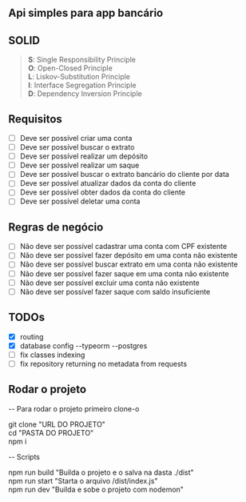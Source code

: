 ## Api simples para app bancário

## SOLID

> **S**: Single Responsibility Principle<br>
> **O**: Open-Closed Principle<br>
> **L**: Liskov-Substitution Principle<br>
> **I**: Interface Segregation Principle<br>
> **D**: Dependency Inversion Principle<br>

## Requisitos

- [ ] Deve ser possível criar uma conta
- [ ] Deve ser possível buscar o extrato
- [ ] Deve ser possível realizar um depósito
- [ ] Deve ser possível realizar um saque
- [ ] Deve ser possível buscar o extrato bancário do cliente por data
- [ ] Deve ser possível atualizar dados da conta do cliente
- [ ] Deve ser possível obter dados da conta do cliente
- [ ] Deve ser possível deletar uma conta

## Regras de negócio

- [ ] Não deve ser possível cadastrar uma conta com CPF existente
- [ ] Não deve ser possível fazer depósito em uma conta não existente
- [ ] Não deve ser possível buscar extrato em uma conta não existente
- [ ] Não deve ser possível fazer saque em uma conta não existente
- [ ] Não deve ser possível excluir uma conta não existente
- [ ] Não deve ser possível fazer saque com saldo insuficiente

## TODOs

- [x] routing
- [x] database config --typeorm --postgres
- [ ] fix classes indexing
- [ ] fix repository returning no metadata from requests

## Rodar o projeto

-- Para rodar o projeto primeiro clone-o

git clone "URL DO PROJETO"<br>
cd "PASTA DO PROJETO"<br>
npm i<br>

-- Scripts

npm run build "Builda o projeto e o salva na dasta ./dist"<br>
npm run start "Starta o arquivo /dist/index.js"<br>
npm run dev "Builda e sobe o projeto com nodemon"<br>
